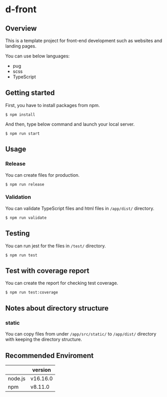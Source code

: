 # d-front

## Overview

This is a template project for front-end development such as websites and landing pages.

You can use below languages:

- pug
- scss
- TypeScript

## Getting started

First, you have to install packages from npm.

```
$ npm install
```

And then, type below command and launch your local server.

```
$ npm run start
```

## Usage

### Release

You can create files for production.

```
$ npm run release
```

### Validation

You can validate TypeScript files and html files in `/app/dist/` directory.

```
$ npm run validate
```

## Testing

You can run jest for the files in `/test/` directory.

```
$ npm run test
```

## Test with coverage report

You can create the report for checking test coverage.

```
$ npm run test:coverage
```

## Notes about directory structure

### static

You can copy files from under `/app/src/static/` to `/app/dist/` directory with keeping the directory structure.

## Recommended Enviroment

|         | version  |
| ------- | -------- |
| node.js | v16.16.0 |
| npm     | v8.11.0  |
